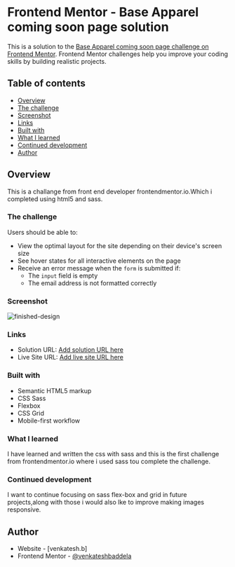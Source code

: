 # Frontend Mentor - Base Apparel coming soon page solution

This is a solution to the [Base Apparel coming soon page challenge on Frontend Mentor](https://www.frontendmentor.io/challenges/base-apparel-coming-soon-page-5d46b47f8db8a7063f9331a0). Frontend Mentor challenges help you improve your coding skills by building realistic projects.

## Table of contents

- [Overview](#overview)
- [The challenge](#the-challenge)
- [Screenshot](#screenshot)
- [Links](#links)
- [Built with](#built-with)
- [What I learned](#what-i-learned)
- [Continued development](#continued-development)
- [Author](#author)

## Overview

This is a challange from front end developer frontendmentor.io.Which i completed using html5 and sass.

### The challenge

Users should be able to:

- View the optimal layout for the site depending on their device's screen size
- See hover states for all interactive elements on the page
- Receive an error message when the `form` is submitted if:
  - The `input` field is empty
  - The email address is not formatted correctly

### Screenshot

![finished-design](https://user-images.githubusercontent.com/84497133/120102622-8579a200-c169-11eb-8aca-8be8b73efc2e.png)

### Links

- Solution URL: [Add solution URL here](https://your-solution-url.com)
- Live Site URL: [Add live site URL here](https://your-live-site-url.com)

### Built with

- Semantic HTML5 markup
- CSS Sass
- Flexbox
- CSS Grid
- Mobile-first workflow

### What I learned

I have learned and written the css with sass and this is the first challenge from frontendmentor.io where i used sass tou complete the challenge.

### Continued development

I want to continue focusing on sass flex-box and grid in future projects,along with those i would also lke to improve making images responsive.

## Author

- Website - [venkatesh.b]
- Frontend Mentor - [@venkateshbaddela](https://www.frontendmentor.io/profile/venkateshbaddela)

